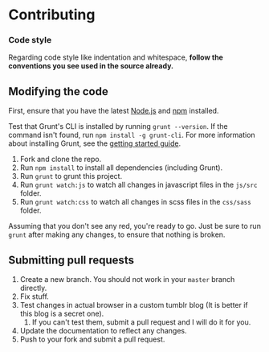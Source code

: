 # Contributing

### Code style
Regarding code style like indentation and whitespace, **follow the conventions you see used in the source already.**

## Modifying the code
First, ensure that you have the latest [Node.js](http://nodejs.org/) and [npm](http://npmjs.org/) installed.

Test that Grunt's CLI is installed by running `grunt --version`.  If the command isn't found, run `npm install -g grunt-cli`.  For more information about installing Grunt, see the [getting started guide](http://gruntjs.com/getting-started).

1. Fork and clone the repo.
1. Run `npm install` to install all dependencies (including Grunt).
1. Run `grunt` to grunt this project.
1. Run `grunt watch:js` to watch all changes in javascript files in the `js/src` folder.
1. Run `grunt watch:css` to watch all changes in scss files in the `css/sass` folder.

Assuming that you don't see any red, you're ready to go. Just be sure to run `grunt` after making any changes, to ensure that nothing is broken.

## Submitting pull requests

1. Create a new branch. You should not work in your `master` branch directly.
1. Fix stuff.
1. Test changes in actual browser in a custom tumblr blog (It is better if this blog is a secret one).
   1. If you can't test them, submit a pull request and I will do it for you.
1. Update the documentation to reflect any changes.
1. Push to your fork and submit a pull request.

